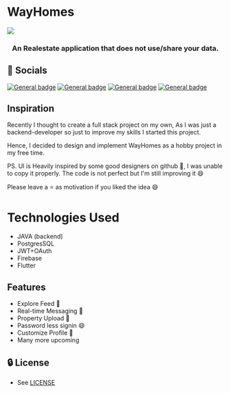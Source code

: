 # WayHomes

![](https://raw.githubusercontent.com/aimbot1526/dumper-frontend/develop/assets/images/dumper-no-bg.png)

<h3 align="center">
An Realestate application that does not use/share your data.
</h3>

## :handshake: Socials
[![General badge](https://img.shields.io/badge/Twitter-1DA1F2?style=for-the-badge&logo=twitter&logoColor=white)](https://twitter.com/jamwal1526)
[![General badge](https://img.shields.io/badge/GIT-E44C30?style=for-the-badge&logo=git&logoColor=white)](https://github.com/aimbot1526)
[![General badge](https://img.shields.io/badge/LinkedIn-0077B5?style=for-the-badge&logo=linkedin&logoColor=white)](https://www.linkedin.com/in/ansh-jamwal-995318161)
[![General badge](https://img.shields.io/badge/Buy_Me_A_Coffee-FFDD00?style=for-the-badge&logo=buy-me-a-coffee&logoColor=black)](https://www.buymeacoffee.com/anshjamwal)

## Inspiration

Recently I thought to create a full stack project on my own, As I was just a backend-developer so just to improve my skills I started this project.

Hence, I decided to design and implement WayHomes as a hobby project in my free time.

PS. UI is Heavily inspired by some good designers on github 🤪, I was unable to copy it properly. The code is not perfect but I'm still improving it 😄

Please leave a ⭐ as motivation if you liked the idea 😄


# Technologies Used
+ JAVA (backend)
+ PostgresSQL
+ JWT+OAuth
+ Firebase
+ Flutter


## Features
+ Explore Feed 📜
+ Real-time Messaging 💬
+ Property Upload 🌄
+ Password less signin 😄
+ Customize Profile 🙅
+ Many more upcoming
     
## :lock: License
+ See [LICENSE](https://github.com/aimbot1526/dumper-frontend/blob/develop/LICENSE.md)
